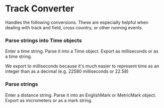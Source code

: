 # Track Converter

Handles the following conversions. These are especially helpful
when dealing with track and field, cross country, or other
running events.

### Parse strings into Time objects

Enter a time string. Parse it into a Time object. 
Export as milliseconds or as a time string.

We export to milliseconds because it's much easier to represent
time as an integer than as a decimal (e.g. 22580 milliseconds or 22.58)

### Parse strings

Enter a distance string. Parse it into an EnglishMark or MetricMark object. 
Export as micrometers or as a mark string.

